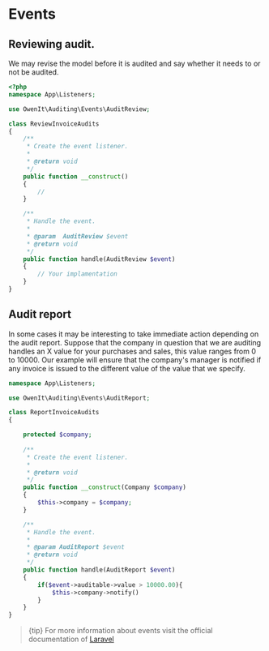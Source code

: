 # Events

## Reviewing audit.

We may revise the model before it is audited and say whether it needs to or not be audited.


```php
<?php
namespace App\Listeners;

use OwenIt\Auditing\Events\AuditReview;

class ReviewInvoiceAudits
{
    /**
     * Create the event listener.
     *
     * @return void
     */
    public function __construct()
    {
        //
    }

    /**
     * Handle the event.
     *
     * @param  AuditReview $event
     * @return void
     */
    public function handle(AuditReview $event)
    {
        // Your implamentation 
    }
}
```

## Audit report

In some cases it may be interesting to take immediate action depending on the audit report. Suppose that the company in question that we are auditing handles an X value for your purchases and sales, this value ranges from 0 to 10000. Our example will ensure that the company's manager is notified if any invoice is issued to the different value of the value that we specify.

```php
namespace App\Listeners;

use OwenIt\Auditing\Events\AuditReport;

class ReportInvoiceAudits
{

    protected $company;
    
    /**
     * Create the event listener.
     *
     * @return void
     */
    public function __construct(Company $company)
    {
        $this->company = $company;
    }

    /**
     * Handle the event.
     *
     * @param AuditReport $event
     * @return void
     */
    public function handle(AuditReport $event)
    {
        if($event->auditable->value > 10000.00){
            $this->company->notify()
        }
    }
}
```


> {tip} For more information about events visit the official documentation of [Laravel](https://laravel.com/docs/master/events)
